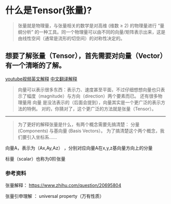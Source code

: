 # 什么是Tensor(张量)?

> 张量就是物理量，与张量相关的数学是对高维 (维数 ≥ 2) 的物理量进行 “量纲分析” 的一种工具。同一个物理量可以由不同的向量/矩阵表示出来，这是由线性空间（通常是流形的切空间）的对称性决定的。


## 想要了解张量（Tensor），首先需要对向量（Vector）有一个清晰的了解。

[youtube视频英文解释](https://www.youtube.com/watch?v=f5liqUk0ZTw)
[中文翻译解释](https://www.zhihu.com/question/23720923)

> 向量可以表示很多东西：表示力、速度甚至平面，不过仔细想想向量也只表示了幅度（magnitude）与方向（direction）两个要素而已。
还有很多物理量用 向量 是没法表示的（后面会提到），向量其实是一个更广泛的表示方法的特例。
对的，你猜对了，这个更广泛的方法就是张量（Tensor）。
---
>为了更好的解释张量是什么，有两个概念需要先搞清楚： 分量 (Components) 与基向量 (Basis Vectors）。
为了搞清楚这个两个概念，我们要引入坐标系……

向量A，表示为（Ax,Ay,Az） ，分别对应向量A在x,y,z基向量方向上的分量

标量（scalar）也称为0阶张量

### 参考资料


张量解释： https://www.zhihu.com/question/20695804

张量引申理解 ： universal property（万有性质）

